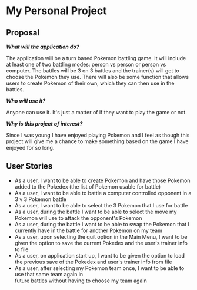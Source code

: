 # My Personal Project

## Proposal

***What will the application do?***

The application will be a turn based Pokemon battling game.
It will include at least one of two battling modes: person vs person or 
person vs computer.
The battles will be 3 on 3 battles and the trainer(s) will get to choose 
the Pokemon they use.
There will also be some function that allows users to create Pokemon of their 
own, which they can then use in the battles.

***Who will use it?***

Anyone can use it. It's just a matter of if they want to play the game or not. 

***Why is this project of interest?***

Since I was young I have enjoyed playing Pokemon and I feel as though 
this project will give me a chance to make something based on the game 
I have enjoyed for so long.

## User Stories

- As a user, I want to be able to create Pokemon and have those Pokemon added 
to the Pokedex (the list of Pokemon usable for battle)
- As a user, I want to be able to battle a computer controlled opponent in a 3 v 3 Pokemon battle
- As a user, I want to be able to select the 3 Pokemon that I use for battle
- As a user, during the battle I want to be able to select the move my Pokemon will use to attack the opponent's
Pokemon
- As a user, during the battle I want to be able to swap the Pokemon that I currently have in the battle for 
another Pokemon on my team
- As a user, upon selecting the quit option in the Main Menu, I want to be given the option to save
the current Pokedex and the user's trainer info to file
- As a user, on application start up, I want to be given the option to load the previous save of the 
Pokedex and user's trainer info from file
- As a user, after selecting my Pokemon team once, I want to be able to use that same team again in  
future battles without having to choose my team again
